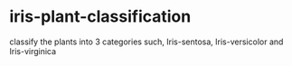 # iris-plant-classification
classify the plants into 3 categories such, Iris-sentosa, Iris-versicolor and Iris-virginica 
